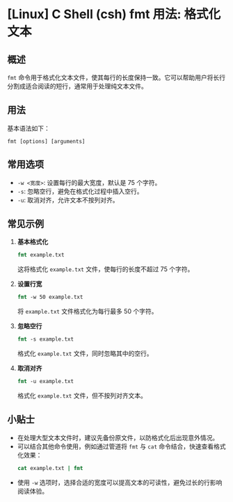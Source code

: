 # [Linux] C Shell (csh) fmt 用法: 格式化文本

## 概述
`fmt` 命令用于格式化文本文件，使其每行的长度保持一致。它可以帮助用户将长行分割成适合阅读的短行，通常用于处理纯文本文件。

## 用法
基本语法如下：
```
fmt [options] [arguments]
```

## 常用选项
- `-w <宽度>`: 设置每行的最大宽度，默认是 75 个字符。
- `-s`: 忽略空行，避免在格式化过程中插入空行。
- `-u`: 取消对齐，允许文本不按列对齐。

## 常见示例
1. **基本格式化**
   ```csh
   fmt example.txt
   ```
   这将格式化 `example.txt` 文件，使每行的长度不超过 75 个字符。

2. **设置行宽**
   ```csh
   fmt -w 50 example.txt
   ```
   将 `example.txt` 文件格式化为每行最多 50 个字符。

3. **忽略空行**
   ```csh
   fmt -s example.txt
   ```
   格式化 `example.txt` 文件，同时忽略其中的空行。

4. **取消对齐**
   ```csh
   fmt -u example.txt
   ```
   格式化 `example.txt` 文件，但不按列对齐文本。

## 小贴士
- 在处理大型文本文件时，建议先备份原文件，以防格式化后出现意外情况。
- 可以结合其他命令使用，例如通过管道将 `fmt` 与 `cat` 命令结合，快速查看格式化效果：
  ```csh
  cat example.txt | fmt
  ```
- 使用 `-w` 选项时，选择合适的宽度可以提高文本的可读性，避免过长的行影响阅读体验。